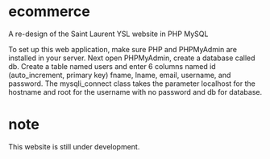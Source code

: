 # ecommerce
A re-design of the Saint Laurent YSL website in PHP MySQL

To set up this web application, make sure PHP and PHPMyAdmin are installed in your server.
Next open PHPMyAdmin, create a database called db. Create a table named users and enter 6 columns named id (auto_increment, primary key) fname, lname, email, username, and password.
The mysqli_connect class takes the parameter localhost for the hostname and root for the username with no password and db for database.

# note
This website is still under development.
